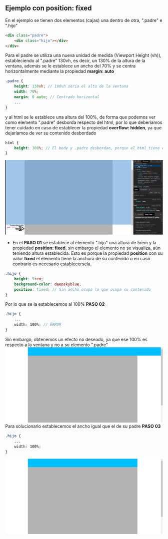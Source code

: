 ## Ejemplo con position: fixed
En el ejemplo se tienen dos elementos (cajas) una dentro de otra, ".padre" e ".hijo"
```html
<div class="padre">
    <div class="hijo"></div>
</div>
```
Para el padre se utiliza una nueva unidad de medida (Viewport Height (vh)), estableciendo al ".padre" 130vh, es decir, un 130% de la altura de la ventana, además se le establece un ancho del 70% y se centra horizontalmente mediante la propiedad **margin: auto**
```scss
.padre {
    height: 130vh; // 100vh sería el alto de la ventana
    width: 70%;
    margin: 0 auto; // Centrado horizontal
    ...
}
```
y al html se le establece una altura del 100%, de forma que podemos ver como elemento ".padre" desborda respecto del html, por lo que deberíamos tener cuidado en caso de establecer la propiedad **overflow: hidden**, ya que dejaríamos de ver su contenido desbordado
```scss
html {
    height: 100%; // El body y .padre desbordan, porque el html tiene el 100% de su padre -> la ventana
}
```
![01-state](./doc/img/01-state.png)

- En el **PASO 01** se establece al elemento ".hijo" una altura de 5rem y la propiedad **position: fixed**, sin embargo el elemento no se visualiza, aún teniendo altura establecida. Esto es porque la propiedad **position** con su valor **fixed** el elemento tiene la anchura de su contenido o en caso contrario es necesario establecersela.
```scss
.hijo {
    height: 5rem;
    background-color: deepskyblue;
    position: fixed; // Sin ancho ocupa lo que ocupa su contenido
}
```
Por lo que se la establecemos al 100% **PASO 02**
```scss
.hijo {
    ... 
    width: 100%; // ERROR
}
```
Sin embargo, obtenemos un efecto no deseado, ya que ese 100% es respecto a la ventana y no a su elemento ".padre"
![02-state](./doc/img/02-state.png)
Para solucionarlo establecemos el ancho igual que el de su padre **PASO 03**
```scss
.hijo {
    ...
    width: 100%;
}
```
![03-state](./doc/img/03-state.png)
